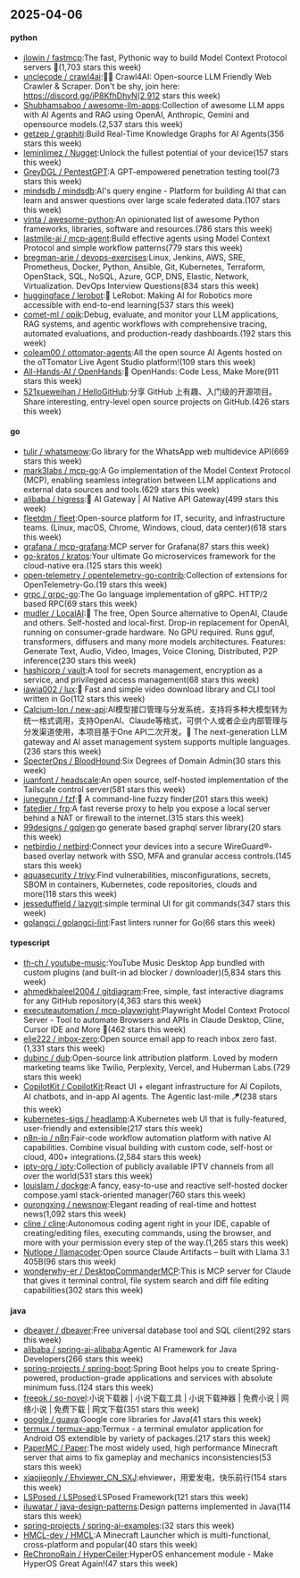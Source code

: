 ## 2025-04-06

#### python
* [jlowin / fastmcp](https://github.com/jlowin/fastmcp):The fast, Pythonic way to build Model Context Protocol servers 🚀(1,703 stars this week)
* [unclecode / crawl4ai](https://github.com/unclecode/crawl4ai):🚀🤖 Crawl4AI: Open-source LLM Friendly Web Crawler & Scraper. Don't be shy, join here: https://discord.gg/jP8KfhDhyN(2,912 stars this week)
* [Shubhamsaboo / awesome-llm-apps](https://github.com/Shubhamsaboo/awesome-llm-apps):Collection of awesome LLM apps with AI Agents and RAG using OpenAI, Anthropic, Gemini and opensource models.(2,537 stars this week)
* [getzep / graphiti](https://github.com/getzep/graphiti):Build Real-Time Knowledge Graphs for AI Agents(356 stars this week)
* [leminlimez / Nugget](https://github.com/leminlimez/Nugget):Unlock the fullest potential of your device(157 stars this week)
* [GreyDGL / PentestGPT](https://github.com/GreyDGL/PentestGPT):A GPT-empowered penetration testing tool(73 stars this week)
* [mindsdb / mindsdb](https://github.com/mindsdb/mindsdb):AI's query engine - Platform for building AI that can learn and answer questions over large scale federated data.(107 stars this week)
* [vinta / awesome-python](https://github.com/vinta/awesome-python):An opinionated list of awesome Python frameworks, libraries, software and resources.(786 stars this week)
* [lastmile-ai / mcp-agent](https://github.com/lastmile-ai/mcp-agent):Build effective agents using Model Context Protocol and simple workflow patterns(779 stars this week)
* [bregman-arie / devops-exercises](https://github.com/bregman-arie/devops-exercises):Linux, Jenkins, AWS, SRE, Prometheus, Docker, Python, Ansible, Git, Kubernetes, Terraform, OpenStack, SQL, NoSQL, Azure, GCP, DNS, Elastic, Network, Virtualization. DevOps Interview Questions(834 stars this week)
* [huggingface / lerobot](https://github.com/huggingface/lerobot):🤗 LeRobot: Making AI for Robotics more accessible with end-to-end learning(537 stars this week)
* [comet-ml / opik](https://github.com/comet-ml/opik):Debug, evaluate, and monitor your LLM applications, RAG systems, and agentic workflows with comprehensive tracing, automated evaluations, and production-ready dashboards.(192 stars this week)
* [coleam00 / ottomator-agents](https://github.com/coleam00/ottomator-agents):All the open source AI Agents hosted on the oTTomator Live Agent Studio platform!(109 stars this week)
* [All-Hands-AI / OpenHands](https://github.com/All-Hands-AI/OpenHands):🙌 OpenHands: Code Less, Make More(911 stars this week)
* [521xueweihan / HelloGitHub](https://github.com/521xueweihan/HelloGitHub):分享 GitHub 上有趣、入门级的开源项目。Share interesting, entry-level open source projects on GitHub.(426 stars this week)

#### go
* [tulir / whatsmeow](https://github.com/tulir/whatsmeow):Go library for the WhatsApp web multidevice API(669 stars this week)
* [mark3labs / mcp-go](https://github.com/mark3labs/mcp-go):A Go implementation of the Model Context Protocol (MCP), enabling seamless integration between LLM applications and external data sources and tools.(629 stars this week)
* [alibaba / higress](https://github.com/alibaba/higress):🤖 AI Gateway | AI Native API Gateway(499 stars this week)
* [fleetdm / fleet](https://github.com/fleetdm/fleet):Open-source platform for IT, security, and infrastructure teams. (Linux, macOS, Chrome, Windows, cloud, data center)(618 stars this week)
* [grafana / mcp-grafana](https://github.com/grafana/mcp-grafana):MCP server for Grafana(87 stars this week)
* [go-kratos / kratos](https://github.com/go-kratos/kratos):Your ultimate Go microservices framework for the cloud-native era.(125 stars this week)
* [open-telemetry / opentelemetry-go-contrib](https://github.com/open-telemetry/opentelemetry-go-contrib):Collection of extensions for OpenTelemetry-Go.(19 stars this week)
* [grpc / grpc-go](https://github.com/grpc/grpc-go):The Go language implementation of gRPC. HTTP/2 based RPC(69 stars this week)
* [mudler / LocalAI](https://github.com/mudler/LocalAI):🤖 The free, Open Source alternative to OpenAI, Claude and others. Self-hosted and local-first. Drop-in replacement for OpenAI, running on consumer-grade hardware. No GPU required. Runs gguf, transformers, diffusers and many more models architectures. Features: Generate Text, Audio, Video, Images, Voice Cloning, Distributed, P2P inference(230 stars this week)
* [hashicorp / vault](https://github.com/hashicorp/vault):A tool for secrets management, encryption as a service, and privileged access management(68 stars this week)
* [iawia002 / lux](https://github.com/iawia002/lux):👾 Fast and simple video download library and CLI tool written in Go(112 stars this week)
* [Calcium-Ion / new-api](https://github.com/Calcium-Ion/new-api):AI模型接口管理与分发系统，支持将多种大模型转为统一格式调用，支持OpenAI、Claude等格式，可供个人或者企业内部管理与分发渠道使用，本项目基于One API二次开发。🍥 The next-generation LLM gateway and AI asset management system supports multiple languages.(236 stars this week)
* [SpecterOps / BloodHound](https://github.com/SpecterOps/BloodHound):Six Degrees of Domain Admin(30 stars this week)
* [juanfont / headscale](https://github.com/juanfont/headscale):An open source, self-hosted implementation of the Tailscale control server(581 stars this week)
* [junegunn / fzf](https://github.com/junegunn/fzf):🌸 A command-line fuzzy finder(201 stars this week)
* [fatedier / frp](https://github.com/fatedier/frp):A fast reverse proxy to help you expose a local server behind a NAT or firewall to the internet.(315 stars this week)
* [99designs / gqlgen](https://github.com/99designs/gqlgen):go generate based graphql server library(20 stars this week)
* [netbirdio / netbird](https://github.com/netbirdio/netbird):Connect your devices into a secure WireGuard®-based overlay network with SSO, MFA and granular access controls.(145 stars this week)
* [aquasecurity / trivy](https://github.com/aquasecurity/trivy):Find vulnerabilities, misconfigurations, secrets, SBOM in containers, Kubernetes, code repositories, clouds and more(118 stars this week)
* [jesseduffield / lazygit](https://github.com/jesseduffield/lazygit):simple terminal UI for git commands(347 stars this week)
* [golangci / golangci-lint](https://github.com/golangci/golangci-lint):Fast linters runner for Go(66 stars this week)

#### typescript
* [th-ch / youtube-music](https://github.com/th-ch/youtube-music):YouTube Music Desktop App bundled with custom plugins (and built-in ad blocker / downloader)(5,834 stars this week)
* [ahmedkhaleel2004 / gitdiagram](https://github.com/ahmedkhaleel2004/gitdiagram):Free, simple, fast interactive diagrams for any GitHub repository(4,363 stars this week)
* [executeautomation / mcp-playwright](https://github.com/executeautomation/mcp-playwright):Playwright Model Context Protocol Server - Tool to automate Browsers and APIs in Claude Desktop, Cline, Cursor IDE and More 🔌(462 stars this week)
* [elie222 / inbox-zero](https://github.com/elie222/inbox-zero):Open source email app to reach inbox zero fast.(1,331 stars this week)
* [dubinc / dub](https://github.com/dubinc/dub):Open-source link attribution platform. Loved by modern marketing teams like Twilio, Perplexity, Vercel, and Huberman Labs.(729 stars this week)
* [CopilotKit / CopilotKit](https://github.com/CopilotKit/CopilotKit):React UI + elegant infrastructure for AI Copilots, AI chatbots, and in-app AI agents. The Agentic last-mile 🪁(238 stars this week)
* [kubernetes-sigs / headlamp](https://github.com/kubernetes-sigs/headlamp):A Kubernetes web UI that is fully-featured, user-friendly and extensible(217 stars this week)
* [n8n-io / n8n](https://github.com/n8n-io/n8n):Fair-code workflow automation platform with native AI capabilities. Combine visual building with custom code, self-host or cloud, 400+ integrations.(2,584 stars this week)
* [iptv-org / iptv](https://github.com/iptv-org/iptv):Collection of publicly available IPTV channels from all over the world(531 stars this week)
* [louislam / dockge](https://github.com/louislam/dockge):A fancy, easy-to-use and reactive self-hosted docker compose.yaml stack-oriented manager(760 stars this week)
* [ourongxing / newsnow](https://github.com/ourongxing/newsnow):Elegant reading of real-time and hottest news(1,092 stars this week)
* [cline / cline](https://github.com/cline/cline):Autonomous coding agent right in your IDE, capable of creating/editing files, executing commands, using the browser, and more with your permission every step of the way.(1,265 stars this week)
* [Nutlope / llamacoder](https://github.com/Nutlope/llamacoder):Open source Claude Artifacts – built with Llama 3.1 405B(96 stars this week)
* [wonderwhy-er / DesktopCommanderMCP](https://github.com/wonderwhy-er/DesktopCommanderMCP):This is MCP server for Claude that gives it terminal control, file system search and diff file editing capabilities(302 stars this week)

#### java
* [dbeaver / dbeaver](https://github.com/dbeaver/dbeaver):Free universal database tool and SQL client(292 stars this week)
* [alibaba / spring-ai-alibaba](https://github.com/alibaba/spring-ai-alibaba):Agentic AI Framework for Java Developers(266 stars this week)
* [spring-projects / spring-boot](https://github.com/spring-projects/spring-boot):Spring Boot helps you to create Spring-powered, production-grade applications and services with absolute minimum fuss.(124 stars this week)
* [freeok / so-novel](https://github.com/freeok/so-novel):小说下载器 | 小说下载工具 | 小说下载神器 | 免费小说 | 网络小说 | 免费下载 | 网文下载(351 stars this week)
* [google / guava](https://github.com/google/guava):Google core libraries for Java(41 stars this week)
* [termux / termux-app](https://github.com/termux/termux-app):Termux - a terminal emulator application for Android OS extendible by variety of packages.(217 stars this week)
* [PaperMC / Paper](https://github.com/PaperMC/Paper):The most widely used, high performance Minecraft server that aims to fix gameplay and mechanics inconsistencies(53 stars this week)
* [xiaojieonly / Ehviewer_CN_SXJ](https://github.com/xiaojieonly/Ehviewer_CN_SXJ):ehviewer，用爱发电，快乐前行(154 stars this week)
* [LSPosed / LSPosed](https://github.com/LSPosed/LSPosed):LSPosed Framework(121 stars this week)
* [iluwatar / java-design-patterns](https://github.com/iluwatar/java-design-patterns):Design patterns implemented in Java(114 stars this week)
* [spring-projects / spring-ai-examples](https://github.com/spring-projects/spring-ai-examples):(32 stars this week)
* [HMCL-dev / HMCL](https://github.com/HMCL-dev/HMCL):A Minecraft Launcher which is multi-functional, cross-platform and popular(40 stars this week)
* [ReChronoRain / HyperCeiler](https://github.com/ReChronoRain/HyperCeiler):HyperOS enhancement module - Make HyperOS Great Again!(47 stars this week)
